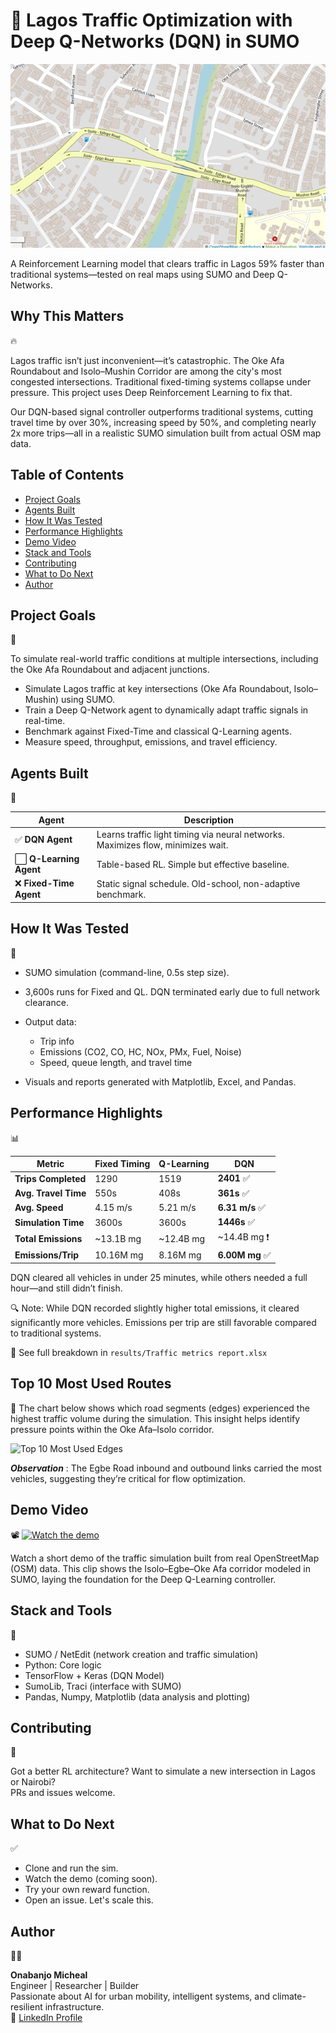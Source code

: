 # 🚦 Lagos Traffic Optimization with Deep Q-Networks (DQN) in SUMO

![Isolo-Egbe Map](https://raw.githubusercontent.com/Onabanjomicheal/Adaptive-Traffic-Signal-DQN/main/isolo_egbe.png)

A Reinforcement Learning model that clears traffic in Lagos 59% faster than traditional systems—tested on real maps using SUMO and Deep Q-Networks.

## Why This Matters  
🔥

Lagos traffic isn’t just inconvenient—it’s catastrophic. The Oke Afa Roundabout and Isolo–Mushin Corridor are among the city's most congested intersections. Traditional fixed-timing systems collapse under pressure. This project uses Deep Reinforcement Learning to fix that.

Our DQN-based signal controller outperforms traditional systems, cutting travel time by over 30%, increasing speed by 50%, and completing nearly 2x more trips—all in a realistic SUMO simulation built from actual OSM map data.

## Table of Contents

- [Project Goals](#project-goals)
- [Agents Built](#agents-built)
- [How It Was Tested](#how-it-was-tested)
- [Performance Highlights](#performance-highlights)
- [Demo Video](#demo-video)
- [Stack and Tools](#stack-and-tools)
- [Contributing](#contributing)
- [What to Do Next](#what-to-do-next)
- [Author](#author)

## Project Goals  
🎯

To simulate real-world traffic conditions at multiple intersections, including the Oke Afa Roundabout and adjacent junctions.

- Simulate Lagos traffic at key intersections (Oke Afa Roundabout, Isolo–Mushin) using SUMO.
- Train a Deep Q-Network agent to dynamically adapt traffic signals in real-time.
- Benchmark against Fixed-Time and classical Q-Learning agents.
- Measure speed, throughput, emissions, and travel efficiency.

## Agents Built  
🧠

| Agent                  | Description                                                                      |
| ---------------------- | -------------------------------------------------------------------------------- |
| ✅ **DQN Agent**        | Learns traffic light timing via neural networks. Maximizes flow, minimizes wait. |
| ⬜ **Q-Learning Agent** | Table-based RL. Simple but effective baseline.                                   |
| ❌ **Fixed-Time Agent** | Static signal schedule. Old-school, non-adaptive benchmark.                      |

## How It Was Tested  
🧪

- SUMO simulation (command-line, 0.5s step size).
- 3,600s runs for Fixed and QL. DQN terminated early due to full network clearance.
- Output data:

  - Trip info  
  - Emissions (CO2, CO, HC, NOx, PMx, Fuel, Noise)  
  - Speed, queue length, and travel time

- Visuals and reports generated with Matplotlib, Excel, and Pandas.

## Performance Highlights  
📊

| Metric                | Fixed Timing | Q-Learning | DQN             |
|-----------------------|--------------|------------|------------------|
| **Trips Completed**   | 1290         | 1519       | **2401** ✅       |
| **Avg. Travel Time**  | 550s         | 408s       | **361s** ✅       |
| **Avg. Speed**        | 4.15 m/s     | 5.21 m/s   | **6.31 m/s** ✅   |
| **Simulation Time**   | 3600s        | 3600s      | **1446s** ✅      |
| **Total Emissions**   | ~13.1B mg    | ~12.4B mg  | ~14.4B mg ❗     |
| **Emissions/Trip**    | 10.16M mg    | 8.16M mg   | **6.00M mg** ✅   |


DQN cleared all vehicles in under 25 minutes, while others needed a full hour—and still didn’t finish.

🔍 Note: While DQN recorded slightly higher total emissions, it cleared significantly more vehicles. Emissions per trip are still favorable compared to traditional systems.

📁 See full breakdown in `results/Traffic metrics report.xlsx`

## Top 10 Most Used Routes
🧭
The chart below shows which road segments (edges) experienced the highest traffic volume during the simulation. This insight helps identify pressure points within the Oke Afa–Isolo corridor.

![Top 10 Most Used Edges](https://raw.githubusercontent.com/YourUsername/YourRepoName/main/results/top10_routes.png)

***Observation*** : The Egbe Road inbound and outbound links carried the most vehicles, suggesting they’re critical for flow optimization.

## Demo Video  
📽️
[![Watch the demo](https://img.youtube.com/vi/PvEnpbbN28A/0.jpg)](https://www.youtube.com/watch?v=PvEnpbbN28A)

Watch a short demo of the traffic simulation built from real OpenStreetMap (OSM) data. This clip shows the Isolo–Egbe–Oke Afa corridor modeled in SUMO, laying the foundation for the Deep Q-Learning controller.
 

## Stack and Tools  
🧰

- SUMO / NetEdit (network creation and traffic simulation)
- Python: Core logic
- TensorFlow + Keras (DQN Model)
- SumoLib, Traci (interface with SUMO)
- Pandas, Numpy, Matplotlib (data analysis and plotting)

## Contributing  
🤝

Got a better RL architecture? Want to simulate a new intersection in Lagos or Nairobi?  
PRs and issues welcome.

## What to Do Next  
✅

- Clone and run the sim.
- Watch the demo (coming soon).
- Try your own reward function.
- Open an issue. Let's scale this.

## Author  
👨‍💻

**Onabanjo Micheal**  
Engineer | Researcher | Builder  
Passionate about AI for urban mobility, intelligent systems, and climate-resilient infrastructure.  
🔗 [LinkedIn Profile](https://www.linkedin.com/in/micheal-onabanjo/)
